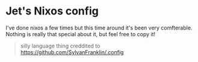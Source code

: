# Jet's Nixos config

I've done nixos a few times but this time around it's been very comfterable. Nothing is really that special about it, but feel free to copy it!

> silly language thing creddited to https://github.com/SylvanFranklin/.config
